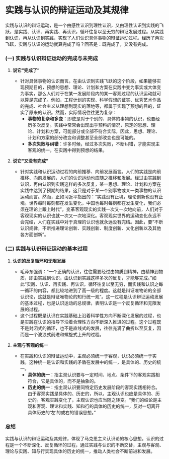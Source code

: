 # 实践与认识的辩证运动及其规律

实践与认识的辩证运动，是一个由感性认识到理性认识，又由理性认识到实践的飞跃，是实践、认识、再实践、再认识，循环往复以至无穷的辩证发展过程。从实践到认识，再从认识到实践，实现了人们认识具体事物的辩证运动过程。经历了两次飞跃，实践与认识的运动就算完成了吗？回答是：既完成了，又没有完成。

### (一) 实践与认识辩证运动的完成与未完成

1. **说它“完成了”**

   - 针对具体事物的认识而言。在由认识到实践飞跃的这个阶段，如果能够实现预期目的，预想的思想、理论、计划和方案在实践中变为事实或大体变为事实，那么人们对于在某一发展阶段内的某一客观过程的认识运动就可以算是完成了。例如，工程计划的实现、科学假想的证实、优秀艺术作品的完成、社会主义从理想到现实的落地等，都属于实现了预想的目的，证实了原来的认识。然而，实际情况往往更为复杂：
     - **事物的复杂和多变**：即使是对于个别的、具体的事物的认识，也要经历多次反复。实践中常常会出现出乎预料的情况，原定的思想、理论、计划和方案，可能部分或全部不符合实际，因此，思想、理论、计划和方案的部分改变和调整甚至全部改变也是可能的。
     - **多次失败与纠错**：许多时候，经过多次失败，不断纠错，才能实现主客观的统一，在实践中得到预想的结果。

2. **说它“又没有完成”**
   - 针对实践和认识运动过程的向前推移、向前发展而言。人们的实践是向前推移、向前发展的，人们的认识运动也应随之推移和发展。经过由实践到认识，再由认识到实践这样的多次反复，某一思想、理论、计划和方案在实践中达到了预期的结果，这只是对于某一个别事物或某一类事物的认识运动而言。然而，正如习近平指出的：“实践没有止境，理论创新也没有止境。世界每时每刻都在发生变化，中国也每时每刻都在发生变化，我们必须在理论上跟上时代”。变革客观现实的实践一次又一次地向前，人们对于客观现实的认识也就一次又一次地深化。客观现实世界的运动变化永远不会完结，人们在实践中对于真理的认识也就永远没有完结。因此，要“不断认识规律，不断推进理论创新、实践创新、制度创新、文化创新以及其他各方面创新”。

### (二) 实践与认识辩证运动的基本过程

1. **认识的反复循环和无限发展**

   - 毛泽东强调：“一个正确的认识，往往需要经过由物质到精神，由精神到物质，即由实践到认识，由认识到实践这样多次的反复，才能够完成。”如此“实践、认识、再实践、再认识，循环往复以至无穷，而实践和认识之每一循环的内容，都比较地进到了高一级的程度。这就是辩证唯物论的全部认识论，这就是辩证唯物论的知行统一观”。这一过程是认识辩证运动发展的基本过程，也是认识运动的总规律，表明认识是一个反复循环和无限发展的过程。
   - 这个过程既是认识在实践基础上沿着科学性方向不断深化发展的过程，也是实践在认识的指导下沿着合理性方向不断深入推进的过程。这个过程既不是封闭式的循环，也不是直线式的发展，往往充满了曲折以至反复，因而是一个波浪式前进和螺旋式上升的过程。

2. **主观与客观的统一**
   - 在实践和认识的辩证运动中，主观必须统一于客观，认识必须统一于实践。这种统一是认识和实践的矛盾在发展中的统一，是具体的、历史的统一。
     - **具体的统一**：指主观认识要与一定时间、地点、条件下的客观实践相符合，它是具体的，而不是抽象的。
     - **历史的统一**：指主观认识要同特定历史发展阶段的客观实践相符合。由于客观实践是具体的、历史的，所以，主观认识也应是具体的、历史的。客观实践变化了，主观认识也应当随之转变。“我们的结论是主观和客观、理论和实践、知和行的具体的历史的统一，反对一切离开具体历史的‘左’的或右的错误思想。”

### 总结

实践与认识的辩证运动及其规律，体现了马克思主义认识论的核心思想。认识的过程是一个不断深化、反复循环的过程，通过实践与认识的不断交替，主观与客观、理论与实践、知与行实现具体的历史的统一，推动人类社会不断前进和发展。